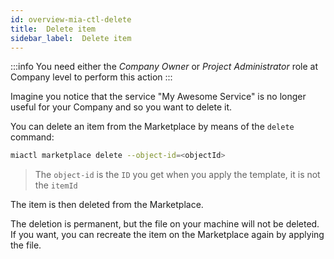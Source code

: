 ```yaml
---
id: overview-mia-ctl-delete
title:  Delete item
sidebar_label:  Delete item
---
```


:::info
You need either the *Company Owner* or *Project Administrator* role at Company level to perform this action
:::

Imagine you notice that the service "My Awesome Service" is no longer useful for your Company and so you want to delete it.

You can delete an item from the Marketplace by means of the `delete` command:

```sh
miactl marketplace delete --object-id=<objectId>
```

> The `object-id` is the `ID` you get when you apply the template, it is not the `itemId`

The item is then deleted from the Marketplace.

The deletion is permanent, but the file on your machine will not be deleted.
If you want, you can recreate the item on the Marketplace again by applying the file.
